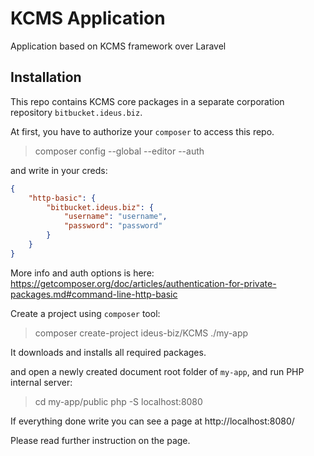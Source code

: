 # KCMS Application

Application based on KCMS framework over Laravel


## Installation

This repo contains KCMS core packages in a separate corporation repository `bitbucket.ideus.biz`.

At first, you have to authorize your `composer` to access this repo.

>composer config --global --editor --auth

and write in your creds:

```json
{
    "http-basic": {
        "bitbucket.ideus.biz": {
            "username": "username",
            "password": "password"
        }
    }
}
```

More info and auth options is here: https://getcomposer.org/doc/articles/authentication-for-private-packages.md#command-line-http-basic

Create a project using `composer` tool:

>composer create-project ideus-biz/KCMS ./my-app

It downloads and installs all required packages.

and open a newly created document root folder of `my-app`,
and run PHP internal server:

> cd my-app/public
> php -S localhost:8080

If everything done write you can see a page at http://localhost:8080/

Please read further instruction on the page.
